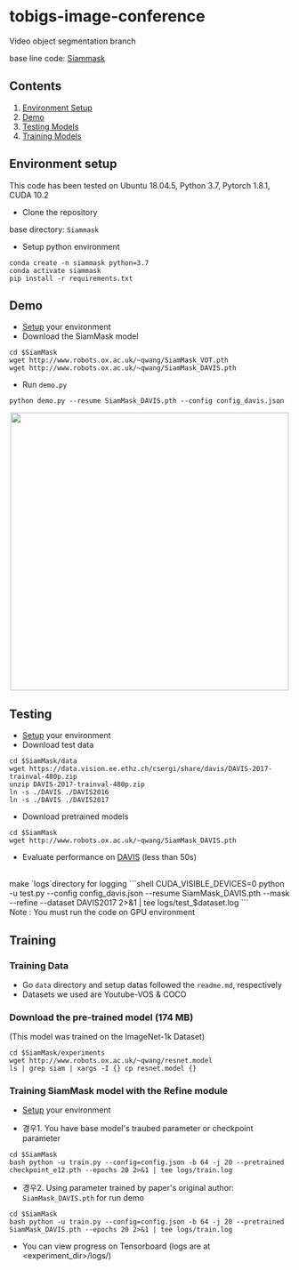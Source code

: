 # tobigs-image-conference
Video object segmentation branch  

base line code: [Siammask](https://github.com/foolwood/SiamMask)

## Contents
1. [Environment Setup](#environment-setup)
2. [Demo](#demo)
3. [Testing Models](#testing)
4. [Training Models](#training)

## Environment setup
This code has been tested on Ubuntu 18.04.5, Python 3.7, Pytorch 1.8.1, CUDA 10.2

- Clone the repository

base directory: `Siammask`
- Setup python environment
```shell
conda create -n siammask python=3.7
conda activate siammask
pip install -r requirements.txt
```

## Demo
- [Setup](#environment-setup) your environment
- Download the SiamMask model
```shell
cd $SiamMask
wget http://www.robots.ox.ac.uk/~qwang/SiamMask_VOT.pth
wget http://www.robots.ox.ac.uk/~qwang/SiamMask_DAVIS.pth
```
- Run `demo.py`

```shell
python demo.py --resume SiamMask_DAVIS.pth --config config_davis.json
```

<div align="center">
  <img src="http://www.robots.ox.ac.uk/~qwang/SiamMask/img/SiamMask_demo.gif" width="500px" />
</div>

## Testing
- [Setup](#environment-setup) your environment
- Download test data
```shell
cd $SiamMask/data
wget https://data.vision.ee.ethz.ch/csergi/share/davis/DAVIS-2017-trainval-480p.zip
unzip DAVIS-2017-trainval-480p.zip
ln -s ./DAVIS ./DAVIS2016
ln -s ./DAVIS ./DAVIS2017
```
- Download pretrained models
```shell
cd $SiamMask
wget http://www.robots.ox.ac.uk/~qwang/SiamMask_DAVIS.pth
```
- Evaluate performance on [DAVIS](https://davischallenge.org/) (less than 50s)
<br>
make `logs`directory for logging
```shell
CUDA_VISIBLE_DEVICES=0 python -u test.py --config config_davis.json --resume SiamMask_DAVIS.pth --mask --refine --dataset DAVIS2017 2>&1 | tee logs/test_$dataset.log
```

<br>
Note : You must run the code on GPU environment


## Training

### Training Data
- Go `data` directory and setup datas followed the `readme.md`, respectively
- Datasets we used are Youtube-VOS & COCO

### Download the pre-trained model (174 MB)
(This model was trained on the ImageNet-1k Dataset)
```shell
cd $SiamMask/experiments
wget http://www.robots.ox.ac.uk/~qwang/resnet.model
ls | grep siam | xargs -I {} cp resnet.model {}
```

### Training SiamMask model with the Refine module
- [Setup](#environment-setup) your environment


- 경우1. You have base model's traubed parameter or checkpoint parameter
```shell
cd $SiamMask
bash python -u train.py --config=config.json -b 64 -j 20 --pretrained checkpoint_e12.pth --epochs 20 2>&1 | tee logs/train.log
```
- 경우2. Using parameter trained by paper's original author: `SiamMask_DAVIS.pth` for run demo
```shell
cd $SiamMask
bash python -u train.py --config=config.json -b 64 -j 20 --pretrained SiamMask_DAVIS.pth --epochs 20 2>&1 | tee logs/train.log
```
- You can view progress on Tensorboard (logs are at <experiment\_dir>/logs/)
